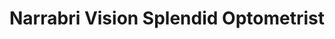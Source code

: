---
title: "Narrabri Vision Splendid Optometrist"
url: /narrabri/narrabri-vision-splendid-optometrist/
shop: optician
---